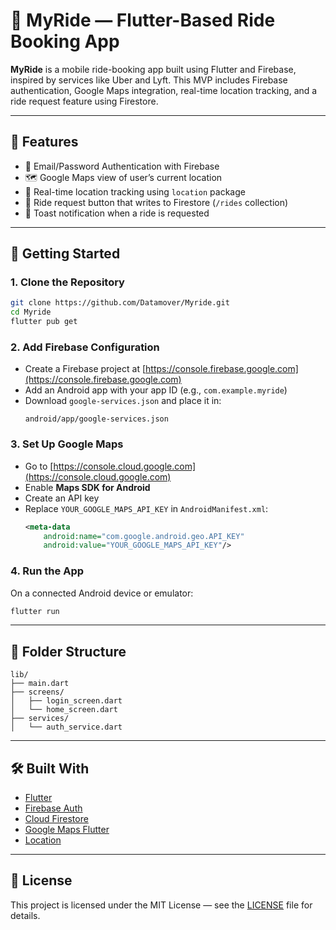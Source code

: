 # 🚗 MyRide — Flutter-Based Ride Booking App

**MyRide** is a mobile ride-booking app built using Flutter and Firebase, inspired by services like Uber and Lyft. This MVP includes Firebase authentication, Google Maps integration, real-time location tracking, and a ride request feature using Firestore.

---

## 📱 Features

- 🔐 Email/Password Authentication with Firebase
- 🗺 Google Maps view of user’s current location
- 📍 Real-time location tracking using `location` package
- 🚕 Ride request button that writes to Firestore (`/rides` collection)
- 💬 Toast notification when a ride is requested

---

## 🔧 Getting Started

### 1. Clone the Repository

```bash
git clone https://github.com/Datamover/Myride.git
cd Myride
flutter pub get
```

### 2. Add Firebase Configuration

- Create a Firebase project at [https://console.firebase.google.com](https://console.firebase.google.com)
- Add an Android app with your app ID (e.g., `com.example.myride`)
- Download `google-services.json` and place it in:
  ```
  android/app/google-services.json
  ```

### 3. Set Up Google Maps

- Go to [https://console.cloud.google.com](https://console.cloud.google.com)
- Enable **Maps SDK for Android**
- Create an API key
- Replace `YOUR_GOOGLE_MAPS_API_KEY` in `AndroidManifest.xml`:
  ```xml
  <meta-data
      android:name="com.google.android.geo.API_KEY"
      android:value="YOUR_GOOGLE_MAPS_API_KEY"/>
  ```

### 4. Run the App

On a connected Android device or emulator:
```bash
flutter run
```

---

## 📂 Folder Structure

```
lib/
├── main.dart
├── screens/
│   ├── login_screen.dart
│   └── home_screen.dart
├── services/
│   └── auth_service.dart
```

---

## 🛠 Built With

- [Flutter](https://flutter.dev)
- [Firebase Auth](https://firebase.google.com/products/auth)
- [Cloud Firestore](https://firebase.google.com/products/firestore)
- [Google Maps Flutter](https://pub.dev/packages/google_maps_flutter)
- [Location](https://pub.dev/packages/location)

---

## 📄 License

This project is licensed under the MIT License — see the [LICENSE](LICENSE) file for details.
